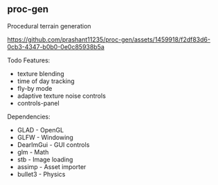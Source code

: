 ## proc-gen

Procedural terrain generation





https://github.com/prashant11235/proc-gen/assets/1459918/f2df83d6-0cb3-4347-b0b0-0e0c85938b5a

Todo Features:
- texture blending
- time of day tracking
- fly-by mode
- adaptive texture noise controls
- controls-panel

Dependencies:
- GLAD - OpenGL
- GLFW - Windowing
- DearImGui - GUI controls
- glm - Math
- stb - Image loading
- assimp - Asset importer
- bullet3 - Physics
